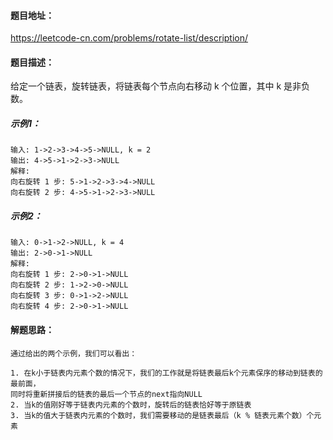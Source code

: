 #### 题目地址：
https://leetcode-cn.com/problems/rotate-list/description/

#### 题目描述：
给定一个链表，旋转链表，将链表每个节点向右移动 k 个位置，其中 k 是非负数。


##### 示例1：


    输入: 1->2->3->4->5->NULL, k = 2
    输出: 4->5->1->2->3->NULL
    解释:
    向右旋转 1 步: 5->1->2->3->4->NULL
    向右旋转 2 步: 4->5->1->2->3->NULL



##### 示例2：

    输入: 0->1->2->NULL, k = 4
    输出: 2->0->1->NULL
    解释:
    向右旋转 1 步: 2->0->1->NULL
    向右旋转 2 步: 1->2->0->NULL
    向右旋转 3 步: 0->1->2->NULL
    向右旋转 4 步: 2->0->1->NULL


#### 解题思路：
    通过给出的两个示例，我们可以看出：

    1. 在k小于链表内元素个数的情况下，我们的工作就是将链表最后k个元素保序的移动到链表的最前面，
    同时将重新拼接后的链表的最后一个节点的next指向NULL
    2. 当k的值刚好等于链表内元素的个数时，旋转后的链表恰好等于原链表
    3. 当k的值大于链表内元素的个数时，我们需要移动的是链表最后（k % 链表元素个数）个元素
    



